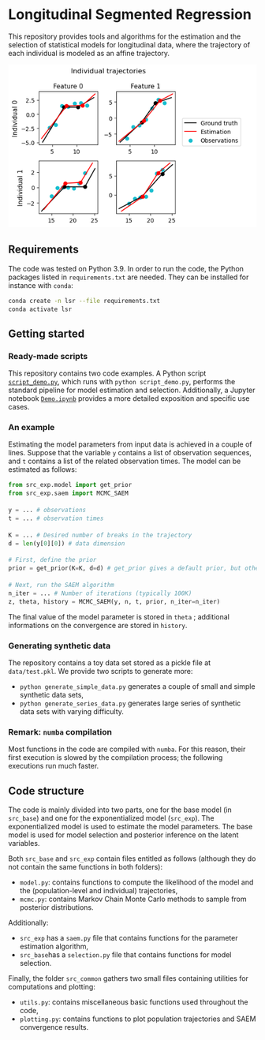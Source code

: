 # Longitudinal Segmented Regression

This repository provides tools and algorithms for the estimation and the selection of statistical models for longitudinal data, where the trajectory of each individual is modeled as an affine trajectory.

<p align="center">
  <img src="demo/figures/individual_trajectories.png" alt="Example result"/>
</p>

## Requirements

The code was tested on Python 3.9. In order to run the code, the Python packages listed in `requirements.txt` are needed. They can be installed for instance with `conda`:

```sh
conda create -n lsr --file requirements.txt
conda activate lsr
```

## Getting started

### Ready-made scripts

This repository contains two code examples. A Python script [`script_demo.py`](script_demo.py), which
runs with `python script_demo.py`, performs the standard pipeline for model estimation and selection.
Additionally, a Jupyter notebook [`Demo.ipynb`](Demo.ipynb) provides a more detailed exposition and specific use cases.

### An example

Estimating the model parameters from input data is achieved in a couple of lines.
Suppose that the variable `y` contains a list of observation sequences,
and `t` contains a list of the related observation times. The model can be estimated as follows:

```python
from src_exp.model import get_prior
from src_exp.saem import MCMC_SAEM

y = ... # observations
t = ... # observation times

K = ... # Desired number of breaks in the trajectory
d = len(y[0][0]) # data dimension

# First, define the prior
prior = get_prior(K=K, d=d) # get_prior gives a default prior, but others can be defined

# Next, run the SAEM algorithm
n_iter = ... # Number of iterations (typically 100K)
z, theta, history = MCMC_SAEM(y, n, t, prior, n_iter=n_iter)
```

The final value of the model parameter is stored in `theta` ; additional informations on the convergence are stored in `history`.

### Generating synthetic data

The repository contains a toy data set stored as a pickle file at `data/test.pkl`. We provide two scripts to generate more:

- `python generate_simple_data.py` generates a couple of small and simple synthetic data sets,
- `python generate_series_data.py` generates large series of synthetic data sets with varying difficulty.

### Remark: `numba` compilation

Most functions in the code are compiled with `numba`. For this reason, their first execution is slowed by the compilation process; the following executions run much faster.

## Code structure

The code is mainly divided into two parts, one for the base model (in `src_base`) and one for the exponentialized model (`src_exp`). The exponentialized model is used to estimate the model parameters. The base model is used for model selection and posterior inference on the latent variables.

Both `src_base` and `src_exp` contain files entitled as follows (although they do not contain the same functions in both folders):
- `model.py`: contains functions to compute the likelihood of the model and the (population-level and individual) trajectories,
- `mcmc.py`: contains Markov Chain Monte Carlo methods to sample from posterior distributions.

Additionally:
- `src_exp` has a `saem.py` file that contains functions for the parameter estimation algorithm,
- `src_base`has a `selection.py` file that contains functions for model selection.

Finally, the folder `src_common` gathers two small files containing utilities for computations and plotting:
- `utils.py`: contains miscellaneous basic functions used throughout the code,
- `plotting.py`: contains functions to plot population trajectories and SAEM convergence results.
